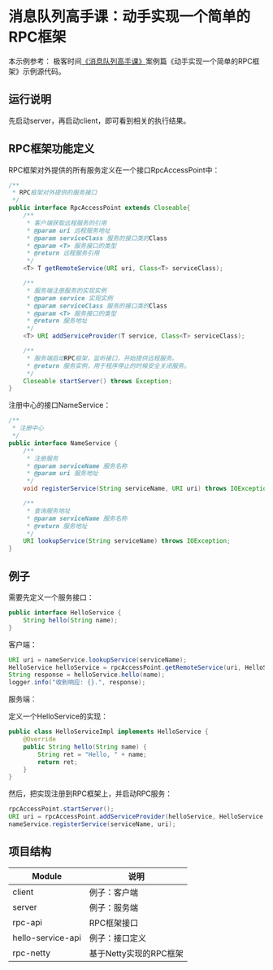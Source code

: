 # 消息队列高手课：动手实现一个简单的RPC框架

本示例参考：
极客时间[《消息队列高手课》](https://time.geekbang.org/column/intro/212)案例篇《动手实现一个简单的RPC框架》示例源代码。

## 运行说明
先启动server，再启动client，即可看到相关的执行结果。

## RPC框架功能定义

RPC框架对外提供的所有服务定义在一个接口RpcAccessPoint中：

```java
/**
 * RPC框架对外提供的服务接口
 */
public interface RpcAccessPoint extends Closeable{
    /**
     * 客户端获取远程服务的引用
     * @param uri 远程服务地址
     * @param serviceClass 服务的接口类的Class
     * @param <T> 服务接口的类型
     * @return 远程服务引用
     */
    <T> T getRemoteService(URI uri, Class<T> serviceClass);

    /**
     * 服务端注册服务的实现实例
     * @param service 实现实例
     * @param serviceClass 服务的接口类的Class
     * @param <T> 服务接口的类型
     * @return 服务地址
     */
    <T> URI addServiceProvider(T service, Class<T> serviceClass);

    /**
     * 服务端启动RPC框架，监听接口，开始提供远程服务。
     * @return 服务实例，用于程序停止的时候安全关闭服务。
     */
    Closeable startServer() throws Exception;
}
```

注册中心的接口NameService：

```java
/**
 * 注册中心
 */
public interface NameService {
    /**
     * 注册服务
     * @param serviceName 服务名称
     * @param uri 服务地址
     */
    void registerService(String serviceName, URI uri) throws IOException;

    /**
     * 查询服务地址
     * @param serviceName 服务名称
     * @return 服务地址
     */
    URI lookupService(String serviceName) throws IOException;
}

```

## 例子

需要先定义一个服务接口：

```java
public interface HelloService {
    String hello(String name);
}
```

客户端：

```java
URI uri = nameService.lookupService(serviceName);
HelloService helloService = rpcAccessPoint.getRemoteService(uri, HelloService.class);
String response = helloService.hello(name);
logger.info("收到响应: {}.", response);
```

服务端：

定义一个HelloService的实现：

```java
public class HelloServiceImpl implements HelloService {
    @Override
    public String hello(String name) {
        String ret = "Hello, " + name;
        return ret;
    }
}
```

然后，把实现注册到RPC框架上，并启动RPC服务：

```java
rpcAccessPoint.startServer();
URI uri = rpcAccessPoint.addServiceProvider(helloService, HelloService.class);
nameService.registerService(serviceName, uri);
```

## 项目结构

Module | 说明
-- | --
client | 例子：客户端
server | 例子：服务端
rpc-api | RPC框架接口
hello-service-api | 例子：接口定义
rpc-netty | 基于Netty实现的RPC框架
